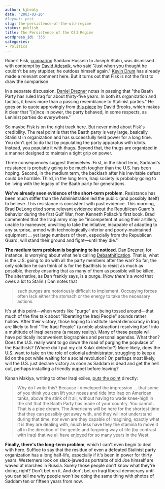 ```yaml
---
author: kjhealy
date: "2003-03-26"
#layout: post
slug: the-persistence-of-the-old-regime
status: publish
title: The Persistence of the Old Regime
wordpress_id: '335'
categories:
- Politics
---
```


Robert Fisk, [comparing](http://argument.independent.co.uk/commentators/story.jsp?story=390536) Saddam Hussein to Joseph Stalin, was dismissed with contempt by [David Adesnik](http://oxblog.blogspot.com/2003_03_23_oxblog_archive.html#91375873), who said "Just when you thought he couldn't be any stupider, he outdoes himself again." [Kevin Drum](http://calpundit.blogspot.com/2003_03_23_calpundit_archive.html#91384426) has already made a relevant comment here. But it turns out that Fisk is not the first to draw the comparison.
 
 In a separate discussion, [Daniel Drezner](http://drezner.blogspot.com/2003_03_23_drezner_archive.html#91317989) notes in passing that "the Baath Party has ruled Iraq for about thirty-five years. In both its organization and tactics, it bears more than a passing resemblance to Stalinist parties." He goes on to quote approvingly from [this piece](http://www.weeklystandard.com/Content/Public/Articles/000/000/001/837uvzrs.asp) by David Brooks, which makes it clear that "[o]nce in power, the party behaved, in some respects, as Leninist parties do everywhere."

So maybe Fisk is on the right track here. But never mind about Fisk's credibility. The real point is that the Baath party is very large, basically Stalinist in organization and has successfully held power for a long time. You don't get to do that by populating the party apparatus with idiots. Instead, you populate it with thugs. Beyond that, the thugs are organized in a manner designed to maintain a tight grip on power.

Three consequences suggest themselves. First, in the short term, Saddam's resistance is probably going to be much tougher than the U.S. has been hoping. Second, in the medium term, the backlash after his inevitable defeat could be horrible. Third, in the long term, Iraqi society is probably going to be living with the legacy of the Baath party for generations.

**We've already seen evidence of the short-term problem**. Resistance has been much stiffer than the Administration led the public (and possibly itself) to believe. This resistance is consistent with past evidence. This morning, Brad DeLong [cited some relevant evidence](http://www.j-bradford-delong.net/movable_type/2003_archives/001228.html) about the Republican Guard's behavior during the first Gulf War, from Kenneth Pollack's first book. Brad commented that the Iraqi army may be "incompetent at using their artillery, unable to maneuver, unwilling to take the intiative, incapable of adapting to any surprise, armed with technologically-inferior and poorly-maintained equipment … yet large numbers of them, especially from the Republican Guard, will stand their ground and fight—until they die."

**The medium term problem is beginning to be noticed**. Dan Drezner, for instance, is worrying about what he's calling [Debaathification](http://drezner.blogspot.com/2003_03_23_drezner_archive.html#91417605). That is, what is the U.S. going to do with all the party members after the war? So far, the only solution he can think of is for the Baathists to resist as much as possible, thereby ensuring that as many of them as possible will be killed. The alternative, as Dan frankly says, is a purge. (Now *there's* a word that owes a lot to Stalin.) Dan notes that

> such purges are notoriously difficult to implement. Occupying forces often lack either the stomach or the energy to take the necessary actions.

It's at this point—when words like "purge" are being tossed around—that much of the fine talk about "liberating the Iraqi People" sounds rather hollow. After their victory, those hoping to institute liberal democracy in Iraq are likely to find "The Iraqi People" (a noble abstraction) resolving itself into a multitude of Iraqi persons (a messy reality). Many of these people will have politically inconvenient biographies and personal agendas. What then? Does the U.S. really want to go down the road of purging the populace of the Baathists? (Where did I put my old Kulak detector?) More likely, does the U.S. want to take on the role of [colonial administrator](http://maxspeak.org/gm/archives/00001030.html), struggling to keep a lid on the pot while waiting for a social revolution? Or, perhaps most likely, will the U.S. just declare victory as soon as Saddam is dead and get the hell out, perhaps installing a friendly puppet before leaving?

Kanan Makiya, writing to other Iraqi exiles, [puts the point](http://www.tnr.com/doc.mhtml?i=iraq&s=diary032003) directly:

> Why do I write this? Because I developed the impression … that some of you think you can lift your noses and ride into Iraq on American tanks, above the stink of it all, without having to wade knee-high in the shit that the Baath Party has made of your country. You cannot. That is a pipe dream. The Americans will be here for the shortest time that they can possibly get away with, and they will not understand during that time, nor even are they capable of imagining, exactly what it is they are dealing with, much less have they the stamina to move it all in the direction of the gentle and forgiving way of life (by contrast with Iraq) that we all have enjoyed for so many years in the West.

**Finally, there's the long-term problem**, which I can't even begin to deal with here. Suffice to say that the residue of even a defeated Stalinist party organization has a long half-life, especially if it's been in power for thirty years. Westerners look on slack-jawed as portraits of old Joe himself are waved at marches in Russia. Surely those people don't know what they're doing, right? Don't bet on it. And don't bet on Iraqi liberal democracy until you can tell me why people won't be doing the same thing with photos of Saddam ten or fifteen years from now.
